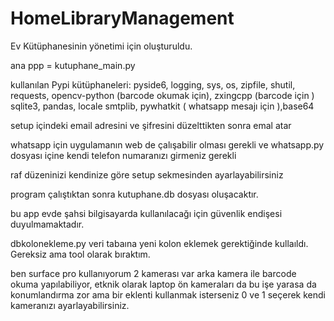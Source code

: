 # HomeLibraryManagement

Ev Kütüphanesinin yönetimi için oluşturuldu.

ana ppp = kutuphane_main.py

kullanılan Pypi kütüphaneleri:
pyside6, logging, sys, os, zipfile, shutil, requests, 
opencv-python (barcode  okumak için), zxingcpp (barcode için )
sqlite3, pandas, locale
smtplib, pywhatkit ( whatsapp mesajı için ),base64



setup içindeki email adresini ve şifresini düzelttikten sonra emal atar 

whatsapp için uygulamanın web de çalışabilir olması gerekli ve whatsapp.py dosyası içine kendi telefon numaranızı girmeniz gerekli 

raf düzeninizi kendinize göre setup sekmesinden ayarlayabilirsiniz 

program çalıştıktan sonra kutuphane.db dosyası oluşacaktır. 

bu app evde şahsi bilgisayarda kullanılacağı için güvenlik endişesi duyulmamaktadır. 

dbkolonekleme.py    veri tabaına yeni kolon eklemek gerektiğinde kullaıldı. Gereksiz ama tool olarak bıraktım. 

ben surface pro kullanıyorum 2 kamerası var arka kamera ile barcode okuma yapılabiliyor, etknik olarak laptop ön kameraları da bu işe yarasa da konumlandırma zor ama bir eklenti kullanmak isterseniz 0 ve 1 seçerek kendi kameranızı ayarlayabilirsiniz. 
